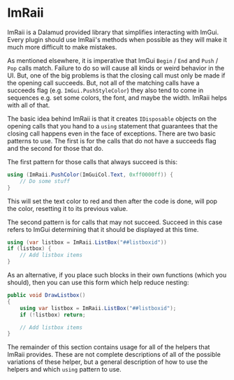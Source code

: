 # ImRaii

ImRaii is a Dalamud provided library that simplifies interacting with ImGui.
Every plugin should use ImRaii's methods when possible as they will make it much
more difficult to make mistakes.

As mentioned elsewhere, it is imperative that ImGui `Begin` / `End` and `Push` /
`Pop` calls match. Failure to do so will cause all kinds or weird behavior in
the UI. But, one of the big problems is that the closing call must only be made
if the opening call succeeds. But, not all of the matching calls have a succeeds
flag (e.g. `ImGui.PushStyleColor`) they also tend to come in sequences e.g. set
some colors, the font, and maybe the width. ImRaii helps with all of that.

The basic idea behind ImRaii is that it creates `IDisposable` objects on the
opening calls that you hand to a `using` statement that guarantees that the
closing call happens even in the face of exceptions. There are two basic
patterns to use. The first is for the calls that do not have a succeeds flag and
the second for those that do.

The first pattern for those calls that always succeed is this:

```csharp
using (ImRaii.PushColor(ImGuiCol.Text, 0xff0000ff)) {
    // Do some stuff
}
```

This will set the text color to red and then after the code is done, will pop
the color, resetting it to its previous value.

The second pattern is for calls that may not succeed. Succeed in this case
refers to ImGui determining that it should be displayed at this time.

```csharp
using (var listbox = ImRaii.ListBox("##listboxid"))
if (listbox) {
    // Add listbox items
}
```

As an alternative, if you place such blocks in their own functions (which you
should), then you can use this form which help reduce nesting:

```csharp
public void DrawListbox()
{
    using var listbox = ImRaii.ListBox("##listboxid");
    if (!listbox) return;

    // Add listbox items
}
```

The remainder of this section contains usage for all of the helpers that ImRaii
provides. These are not complete descriptions of all of the possible variations
of these helper, but a general description of how to use the helpers and which
`using` pattern to use.
